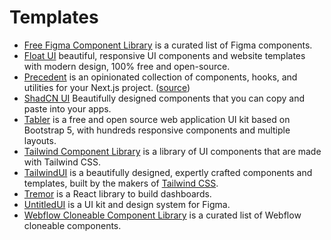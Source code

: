 # Templates

- [Free Figma Component Library](https://www.figcomponents.com) is a curated list of Figma components.
- [Float UI](https://floatui.com) beautiful, responsive UI components and website templates with modern design, 100% free and open-source.
- [Precedent](https://precedent.vercel.app) is an opinionated collection of components, hooks, and utilities for your Next.js project. ([source](https://github.com/steven-tey/precedent))
- [ShadCN UI](https://ui.shadcn.com) Beautifully designed components that you can copy and paste into your apps.
- [Tabler](https://tabler.io) is a free and open source web application UI kit based on Bootstrap 5, with hundreds responsive components and multiple layouts.
- [Tailwind Component Library](https://www.tailbits.com) is a library of UI components that are made with Tailwind CSS.
- [TailwindUI](https://tailwindui.com) is a beautifully designed, expertly crafted components and templates, built by the makers of [Tailwind CSS](https://tailwindcss.com).
- [Tremor](https://www.tremor.so) is a React library to build dashboards.
- [UntitledUI](https://www.untitledui.com)  is a UI kit and design system for Figma. 
- [Webflow Cloneable Component Library](https://www.flowponent.com) is a curated list of Webflow cloneable components.